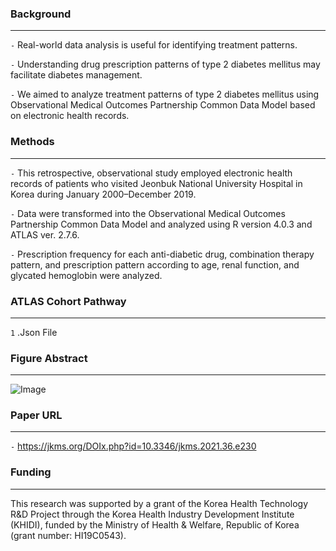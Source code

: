 ### Background

---

`-` Real-world data analysis is useful for identifying treatment patterns. 

`-` Understanding drug prescription patterns of type 2 diabetes mellitus may facilitate diabetes management. 

`-` We aimed to analyze treatment patterns of type 2 diabetes mellitus using Observational Medical Outcomes Partnership Common Data Model based on electronic health records.

### Methods

---

`-` This retrospective, observational study employed electronic health records of patients who visited Jeonbuk National University Hospital in Korea during January 2000–December 2019. 

`-` Data were transformed into the Observational Medical Outcomes Partnership Common Data Model and analyzed using R version 4.0.3 and ATLAS ver. 2.7.6. 

`-` Prescription frequency for each anti-diabetic drug, combination therapy pattern, and prescription pattern according to age, renal function, and glycated hemoglobin were analyzed.

### ATLAS Cohort Pathway

---

`1` .Json File 

### Figure Abstract

---

![Image](https://user-images.githubusercontent.com/100256821/155464195-5fb1dfce-3361-47a2-b3fc-b6f2778b2c2a.PNG)

### Paper URL

---

`-` https://jkms.org/DOIx.php?id=10.3346/jkms.2021.36.e230

### Funding

---

This research was supported by a grant of the Korea Health Technology R&D Project through the Korea Health Industry Development Institute (KHIDI), funded by the Ministry of Health & Welfare, Republic of Korea (grant number: HI19C0543).


